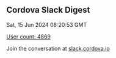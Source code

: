 ## Cordova Slack Digest
Sat, 15 Jun 2024 08:20:53 GMT

[User count: 4869](https://cordova.slack.com/)


Join the conversation at [slack.cordova.io](http://slack.cordova.io/)
